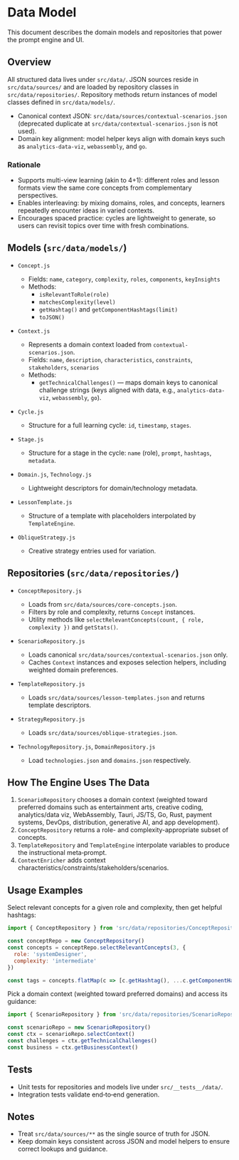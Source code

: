 # Data Model

This document describes the domain models and repositories that power the prompt engine and UI.

## Overview

All structured data lives under `src/data/`. JSON sources reside in `src/data/sources/` and are loaded by repository classes in `src/data/repositories/`. Repository methods return instances of model classes defined in `src/data/models/`.

- Canonical context JSON: `src/data/sources/contextual-scenarios.json` (deprecated duplicate at `src/data/contextual-scenarios.json` is not used).
- Domain key alignment: model helper keys align with domain keys such as `analytics-data-viz`, `webassembly`, and `go`.

### Rationale

- Supports multi-view learning (akin to 4+1): different roles and lesson formats view the same core concepts from complementary perspectives.
- Enables interleaving: by mixing domains, roles, and concepts, learners repeatedly encounter ideas in varied contexts.
- Encourages spaced practice: cycles are lightweight to generate, so users can revisit topics over time with fresh combinations.

## Models (`src/data/models/`)

- `Concept.js`
  - Fields: `name`, `category`, `complexity`, `roles`, `components`, `keyInsights`
  - Methods:
    - `isRelevantToRole(role)`
    - `matchesComplexity(level)`
    - `getHashtag()` and `getComponentHashtags(limit)`
    - `toJSON()`

- `Context.js`
  - Represents a domain context loaded from `contextual-scenarios.json`.
  - Fields: `name`, `description`, `characteristics`, `constraints`, `stakeholders`, `scenarios`
  - Methods:
    - `getTechnicalChallenges()` — maps domain keys to canonical challenge strings (keys aligned with data, e.g., `analytics-data-viz`, `webassembly`, `go`).

- `Cycle.js`
  - Structure for a full learning cycle: `id`, `timestamp`, `stages`.

- `Stage.js`
  - Structure for a stage in the cycle: `name` (role), `prompt`, `hashtags`, `metadata`.

- `Domain.js`, `Technology.js`
  - Lightweight descriptors for domain/technology metadata.

- `LessonTemplate.js`
  - Structure of a template with placeholders interpolated by `TemplateEngine`.

- `ObliqueStrategy.js`
  - Creative strategy entries used for variation.

## Repositories (`src/data/repositories/`)

- `ConceptRepository.js`
  - Loads from `src/data/sources/core-concepts.json`.
  - Filters by role and complexity, returns `Concept` instances.
  - Utility methods like `selectRelevantConcepts(count, { role, complexity })` and `getStats()`.

- `ScenarioRepository.js`
  - Loads canonical `src/data/sources/contextual-scenarios.json` only.
  - Caches `Context` instances and exposes selection helpers, including weighted domain preferences.

- `TemplateRepository.js`
  - Loads `src/data/sources/lesson-templates.json` and returns template descriptors.

- `StrategyRepository.js`
  - Loads `src/data/sources/oblique-strategies.json`.

- `TechnologyRepository.js`, `DomainRepository.js`
  - Load `technologies.json` and `domains.json` respectively.

## How The Engine Uses The Data

1. `ScenarioRepository` chooses a domain context (weighted toward preferred domains such as entertainment arts, creative coding, analytics/data viz, WebAssembly, Tauri, JS/TS, Go, Rust, payment systems, DevOps, distribution, generative AI, and app development).
2. `ConceptRepository` returns a role- and complexity-appropriate subset of concepts.
3. `TemplateRepository` and `TemplateEngine` interpolate variables to produce the instructional meta‑prompt.
4. `ContextEnricher` adds context characteristics/constraints/stakeholders/scenarios.

## Usage Examples

Select relevant concepts for a given role and complexity, then get helpful hashtags:

```js
import { ConceptRepository } from 'src/data/repositories/ConceptRepository.js'

const conceptRepo = new ConceptRepository()
const concepts = conceptRepo.selectRelevantConcepts(3, {
  role: 'systemDesigner',
  complexity: 'intermediate'
})

const tags = concepts.flatMap(c => [c.getHashtag(), ...c.getComponentHashtags(1)])
```

Pick a domain context (weighted toward preferred domains) and access its guidance:

```js
import { ScenarioRepository } from 'src/data/repositories/ScenarioRepository.js'

const scenarioRepo = new ScenarioRepository()
const ctx = scenarioRepo.selectContext()
const challenges = ctx.getTechnicalChallenges()
const business = ctx.getBusinessContext()
```

## Tests

- Unit tests for repositories and models live under `src/__tests__/data/`.
- Integration tests validate end‑to‑end generation.

## Notes

- Treat `src/data/sources/**` as the single source of truth for JSON.
- Keep domain keys consistent across JSON and model helpers to ensure correct lookups and guidance.
